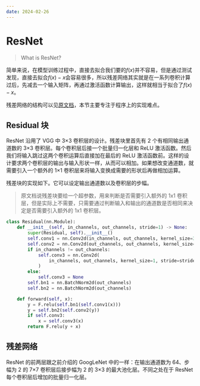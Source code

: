 ```yaml
---
date: 2024-02-26
---
```


# ResNet

> What is ResNet?

简单来说，在模型训练过程中，直接去拟合我们要的$f(x)$并不容易，但是通过测试发现，直接去拟合$f(x)-x$会容易很多，所以残差网络其实就是在一系列卷积计算过后，先减去一个输入矩阵，再通过激活函数计算输出，这样就相当于拟合了$f(x)-x$。

残差网络的结构可以见[原文档](https://tangshusen.me/Dive-into-DL-PyTorch/#/chapter05_CNN/5.11_resnet?id=_511-%e6%ae%8b%e5%b7%ae%e7%bd%91%e7%bb%9c%ef%bc%88resnet%ef%bc%89)，本节主要专注于程序上的实现难点。

## Residual 块

ResNet 沿用了 VGG 中 3×3 卷积层的设计。残差块里首先有 2 个有相同输出通道数的 3×3 卷积层。每个卷积层后接一个批量归一化层和 ReLU 激活函数。然后我们将输入跳过这两个卷积运算后直接加在最后的 ReLU 激活函数前。这样的设计要求两个卷积层的输出与输入形状一样，从而可以相加。如果想改变通道数，就需要引入一个额外的 1×1 卷积层来将输入变换成需要的形状后再做相加运算。

残差块的实现如下。它可以设定输出通道数以及卷积层的步幅。

> 原文档说残差块要给一个超参数，用来判断是否需要引入额外的 1x1 卷积层，但是实际上不需要，只需要通过判断输入和输出的通道数是否相同来决定是否需要引入额外的 1x1 卷积层。

```python
class Residual(nn.Module):
    def __init__(self, in_channels, out_channels, stride=1) -> None:
        super(Residual, self).__init__()
        self.conv1 = nn.Conv2d(in_channels, out_channels, kernel_size=3, stride=stride)
        self.conv2 = nn.Conv2d(out_channels, out_channels, kernel_size=3)
        if in_channels != out_channels:
            self.conv3 = nn.Conv2d(
                in_channels, out_channels, kernel_size=1, stride=stride
            )
        else:
            self.conv3 = None
        self.bn1 = nn.BatchNorm2d(out_channels)
        self.bn2 = nn.BatchNorm2d(out_channels)

    def forward(self, x):
        y = F.relu(self.bn1(self.conv1(x)))
        y = self.bn2(self.conv2(y))
        if self.conv3:
            x = self.conv3(x)
        return F.relu(y + x)
```

## 残差网络

ResNet 的前两层跟之前介绍的 GoogLeNet 中的一样：在输出通道数为 64、步幅为 2 的 7×7 卷积层后接步幅为 2 的 3×3 的最大池化层。不同之处在于 ResNet 每个卷积层后增加的批量归一化层。

